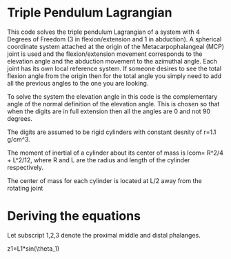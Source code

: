 # Triple Pendulum Lagrangian

This code solves the triple pendulum Lagrangian of a system with 4 Degrees of Freedom (3 in flexion/extension and 1 in abduction). A spherical coordinate system attached at the origin of the 
Metacarpophalangeal (MCP) joint is used and the flexion/extension movement corresponds to the elevation angle and the abduction movement to the azimuthal angle.
Each joint has its own local reference system. If someone desires to see the total flexion angle from the origin then for the total angle you simply need to add all the previous angles to the one 
you are looking.

To solve the system the elevation angle in this code is the complementary angle of the normal definition of the elevation angle. This is chosen so that when the digits are in full extension then 
all the angles are 0 and not 90 degrees.

The digits are assumed to be rigid cylinders with constant desnity of r=1.1 g/cm^3.

The moment of inertial of a cylinder about its center of mass is Icom= R^2/4 + L^2/12, where R and L are the radius and length of the cylinder respectively.

The center of mass for each cylinder is located at L/2 away from the rotating joint

# Deriving the equations

Let subscript 1,2,3 denote the proximal middle and distal phalanges. 

z1=L1*sin(\theta_1)




